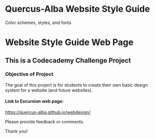 # Quercus-Alba Website Style Guide
Color schemes, styles, and fonts

# Website Style Guide Web Page
## This is a Codecademy Challenge Project

### Objective of Project
The goal of this project is for students to create their own basic design system for a website (and future websites).

#### Link to Excursion web page: 
https://quercus-alba.github.io/webdesign/


Please provide feedback or comments.

Thank you!

